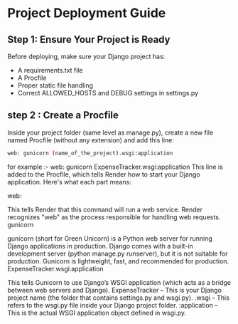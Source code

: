 # Project Deployment Guide

## Step 1: Ensure Your Project is Ready
Before deploying, make sure your Django project has:

- A requirements.txt file
- A Procfile
- Proper static file handling
- Correct ALLOWED_HOSTS and DEBUG settings in settings.py

##  step 2 :  Create a Procfile
Inside your project folder (same level as manage.py), create a new file named Procfile (without any extension) and add this line:
```sh
web: gunicorn (name_of_the_project).wsgi:application
```
for example :-
  web: gunicorn ExpenseTracker.wsgi:application
This line is added to the Procfile, which tells Render how to start your Django application. Here's what each part means:

web:

This tells Render that this command will run a web service.
Render recognizes "web" as the process responsible for handling web requests.
gunicorn

gunicorn (short for Green Unicorn) is a Python web server for running Django applications in production.
Django comes with a built-in development server (python manage.py runserver), but it is not suitable for production.
Gunicorn is lightweight, fast, and recommended for production.
 ExpenseTracker.wsgi:application

This tells Gunicorn to use Django’s WSGI application (which acts as a bridge between web servers and Django).
 ExpenseTracker – This is your Django project name (the folder that contains settings.py and wsgi.py).
.wsgi – This refers to the wsgi.py file inside your Django project folder.
:application – This is the actual WSGI application object defined in wsgi.py.
